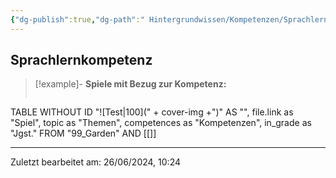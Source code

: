 ```yaml
---
{"dg-publish":true,"dg-path":" Hintergrundwissen/Kompetenzen/Sprachlernkompetenz.md","permalink":"/hintergrundwissen/kompetenzen/sprachlernkompetenz/","tags":["competence"],"noteIcon":"1"}
---
```


## Sprachlernkompetenz


>[!example]- **Spiele mit Bezug zur Kompetenz:**
>```dataview
TABLE WITHOUT ID "![Test|100](" + cover-img +")" AS "", file.link as "Spiel",  topic as "Themen", competences as "Kompetenzen", in_grade as "Jgst."
FROM "99_Garden" AND [[]]


---
Zuletzt bearbeitet am: 26/06/2024, 10:24